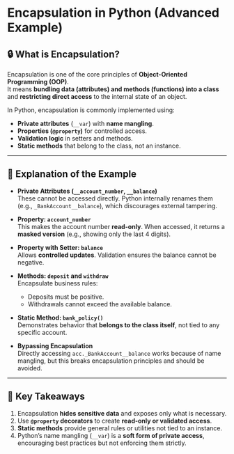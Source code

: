 # Encapsulation in Python (Advanced Example)

## 🔒 What is Encapsulation?
Encapsulation is one of the core principles of **Object-Oriented Programming (OOP)**.  
It means **bundling data (attributes) and methods (functions) into a class** and **restricting direct access** to the internal state of an object.  

In Python, encapsulation is commonly implemented using:
- **Private attributes** (`__var`) with **name mangling**.
- **Properties (`@property`)** for controlled access.
- **Validation logic** in setters and methods.
- **Static methods** that belong to the class, not an instance.

---

## 📝 Explanation of the Example

- **Private Attributes (`__account_number`, `__balance`)**  
  These cannot be accessed directly. Python internally renames them (e.g., `_BankAccount__balance`), which discourages external tampering.

- **Property: `account_number`**  
  This makes the account number **read-only**. When accessed, it returns a **masked version** (e.g., showing only the last 4 digits).

- **Property with Setter: `balance`**  
  Allows **controlled updates**. Validation ensures the balance cannot be negative.

- **Methods: `deposit` and `withdraw`**  
  Encapsulate business rules:
  - Deposits must be positive.
  - Withdrawals cannot exceed the available balance.

- **Static Method: `bank_policy()`**  
  Demonstrates behavior that **belongs to the class itself**, not tied to any specific account.

- **Bypassing Encapsulation**  
  Directly accessing `acc._BankAccount__balance` works because of name mangling, but this breaks encapsulation principles and should be avoided.

---

## 🚀 Key Takeaways
1. Encapsulation **hides sensitive data** and exposes only what is necessary.  
2. Use **`@property` decorators** to create **read-only or validated access**.  
3. **Static methods** provide general rules or utilities not tied to an instance.  
4. Python’s name mangling (`__var`) is a **soft form of private access**, encouraging best practices but not enforcing them strictly.  
